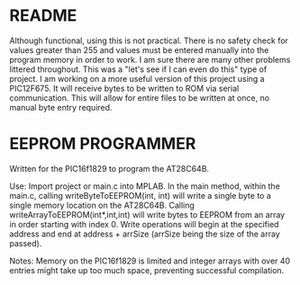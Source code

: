 # README
  Although functional, using this is not practical. There is no safety check for values greater than 255 and values must be entered manually into the program memory in order to work. I am sure there are many other problems littered throughout. This was a "let's see if I can even do this" type of project. I am working on a more useful version of this project using a PIC12F675. It will receive bytes to be written to ROM via serial communication. This will allow for entire files to be written at once, no manual byte entry required.

# EEPROM PROGRAMMER
Written for the PIC16f1829 to program the AT28C64B.


Use: Import project or main.c into MPLAB. In the main method, within the main.c, calling writeByteToEEPROM(int, int) will write a single byte to a single memory location on the AT28C64B. Calling writeArrayToEEPROM(int*,int,int) will write bytes to EEPROM from an array in order starting with index 0. Write operations will begin at the specified address and end at address + arrSize (arrSize being the size of the array passed).

Notes: Memory on the PIC16f1829 is limited and integer arrays with over 40 entries might take up too much space, preventing successful compilation.
